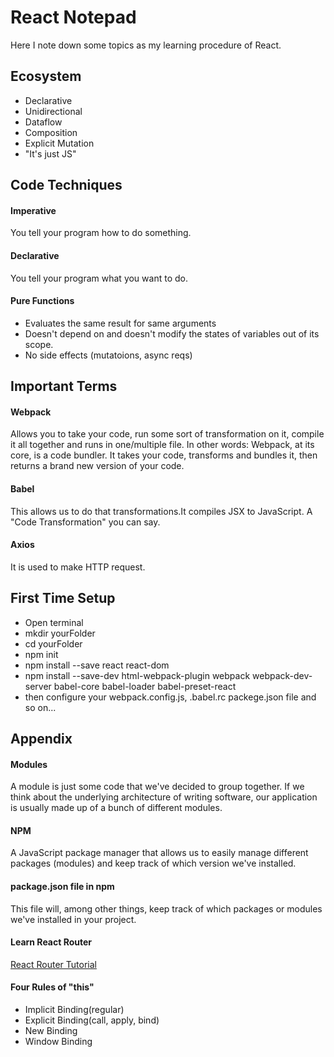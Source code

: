 # React Notepad
Here I note down some topics as my learning procedure of React.

## Ecosystem
* Declarative
* Unidirectional
* Dataflow
* Composition
* Explicit Mutation
* "It's just JS"

## Code Techniques

#### Imperative
You tell your program how to do something.

#### Declarative
You tell your program what you want to do.

#### Pure Functions
* Evaluates the same result for same arguments
* Doesn't depend on and doesn't modify the states of variables out of its scope.
* No side effects (mutatoions, async reqs)

## Important Terms

#### Webpack
Allows you to take your code, run some sort of transformation on it, compile it all together and runs in one/multiple file.
In other words: Webpack, at its core, is a code bundler. It takes your code, transforms and bundles it, then returns a brand new version of your code.

#### Babel
This allows us to do that transformations.It compiles JSX to JavaScript.
A "Code Transformation" you can say.

#### Axios
It is used to make HTTP request.

## First Time Setup
 - Open terminal
 - mkdir yourFolder
 - cd yourFolder
 - npm init
 - npm install --save react react-dom
 - npm install --save-dev html-webpack-plugin webpack webpack-dev-server babel-core babel-loader babel-preset-react
 - then configure your webpack.config.js, .babel.rc packege.json file and so on...

## Appendix

#### Modules
A module is just some code that we've decided to group together.
If we think about the underlying architecture of writing software, our application is usually made up of a bunch of different modules.

#### NPM
A JavaScript package manager that allows us to easily manage different packages (modules) and keep track of which version we've installed.

#### package.json file in npm
This file will, among other things, keep track of which packages or modules we've installed in your project.

#### Learn React Router
[React Router Tutorial](https://github.com/reactjs/react-router-tutorial)

#### Four Rules of "this"
* Implicit Binding(regular)
* Explicit Binding(call, apply, bind)
* New Binding
* Window Binding
